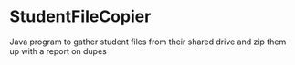 # StudentFileCopier
Java program to gather student files from their shared drive and zip them up with a report on dupes
